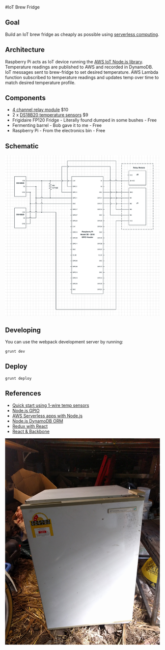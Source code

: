 #IoT Brew Fridge

## Goal

Build an IoT brew fridge as cheaply as possible using [serverless computing](https://en.wikipedia.org/wiki/Serverless_computing).

## Architecture

Raspberry Pi acts as IoT device running the [AWS IoT Node.js library](https://github.com/aws/aws-iot-device-sdk-js/blob/master/README.md). Temperature readings are published to AWS and recorded in DynamoDB. IoT messages sent to brew-fridge to set desired temperature. AWS Lambda function subscribed to temperature readings and updates temp over time to match desired temperature profile.

## Components

- [4 channel relay module](http://www.hotmcu.com/4channel-relay-module10a-p-280.html) $10
- 2 x [DS18B20 temperature sensors](http://datasheets.maximintegrated.com/en/ds/DS18B20.pdf) $9
- Frigidaire FP120 Fridge - Literally found dumped in some bushes - Free
- Fermenting barrel - Bob gave it to me - Free
- Raspberry Pi - From the electronics bin - Free

## Schematic

![Schematic](images/schematic.png)

## Developing

You can use the webpack development server by running:

    grunt dev
    
## Deploy

    grunt deploy

## References

- [Quick start using 1-wire temp sensors](https://learn.adafruit.com/adafruits-raspberry-pi-lesson-11-ds18b20-temperature-sensing/ds18b20)
- [Node.js GPIO](https://www.sitepoint.com/getting-started-with-the-raspberry-pi-gpio-pins-in-node-js/)
- [AWS Serverless apps with Node.js](https://blog.fugue.co/2016-05-05-architecting-a-serverless-web-application-in-aws.html)
- [Node.js DynamoDB ORM](https://github.com/clarkie/dynogels)
- [Redux with React](http://redux.js.org/docs/basics/UsageWithReact.htmlimmortal)
- [React & Backbone](https://blog.engineyard.com/2015/integrating-react-with-backbone)

![Fridge](images/found-fridge.jpg)

